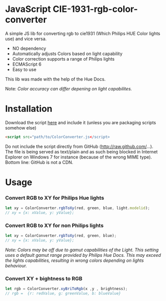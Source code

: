 # JavaScript CIE-1931-rgb-color-converter
A simple JS  lib for converting rgb to cie1931 (Which Philips HUE Color lights use) and vice versa.

- NO dependency
- Automatically adjusts Colors based on light capability
- Color correction supports a range of Philips lights
- ECMAScript 6
- Easy to use

This lib was made with the help of the Hue Docs.

Note: *Color accuracy can differ depening on light capabilites.*

# Installation

Download the script [here](https://github.com/Shnoo/Philips-Hue-Color-Converter/blob/master/ColorConverter.js) and include it (unless you are packaging scripts somehow else)
```html
<script src="path/to/ColorConverter.js</script>
```

Do not include the script directly from GitHub (http://raw.github.com/...). The file is being served as text/plain and as such being blocked in Internet Explorer on Windows 7 for instance (because of the wrong MIME type). Bottom line: GitHub is not a CDN.

# Usage

### Convert RGB to XY for Philips Hue lights
```js
let xy = ColorConverter.rgbToXy(red, green, blue, light.modelid);
// xy = {x: xValue, y: yValue};
```

### Convert RGB to XY for non Philips lights
```js
let xy = ColorConverter.rgbToXy(red, green, blue);
// xy = {x: xValue, y: yValue};
```
*Note: Colors may be off due to gamut capabilities of the Light. This setting uses a default gamut range provided by Philips Hue Docs. This may exceed the lights capabilities, resulting in wrong colors depending on lights behaviour.*

### Convert XY + bightness to RGB
```js
let rgb = ColorConverter.xyBriToRgb(x ,y , brightness);
// rgb =  {r: redValue, g: greenValue, b: blueValue}
```
